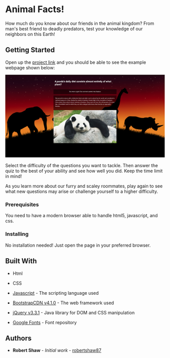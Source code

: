 # Animal Facts!

How much do you know about our friends in the animal kingdom? From man's best friend to deadly predators, test your knowledge of our neighbors on this Earth!

## Getting Started

Open up the [project link](https://robertshaw87.github.io/Trivia-Game/) and you should be able to see the example webpage shown below:

![Trivia Game](assets/images/readme-game.png "Trivia Game")

Select the difficulty of the questions you want to tackle. Then answer the quiz to the best of your ability and see how well you did. Keep the time limit in mind!

As you learn more about our furry and scaley roommates, play again to see what new questions may arise or challenge yourself to a higher difficulty. 

### Prerequisites

You need to have a modern browser able to handle html5, javascript, and css. 

### Installing

No installation needed! Just open the page in your preferred browser.

## Built With

* Html

* CSS

* [Javascript](https://www.javascript.com/) - The scripting language used

* [BootstrapCDN v4.1.0](https://getbootstrap.com/docs/4.1/getting-started/introduction/) - The web framework used

* [jQuery v3.3.1](http://jquery.com/) - Java library for DOM and CSS manipulation

* [Google Fonts](https://fonts.google.com/) - Font repository

## Authors

* **Robert Shaw** - *Initial work* - [robertshaw87](https://github.com/robertshaw87)
